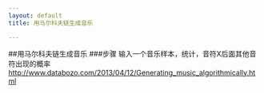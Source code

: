 ```yaml
---
layout: default
title: 用马尔科夫链生成音乐

---
```


##用马尔科夫链生成音乐
###步骤
输入一个音乐样本，统计，音符X后面其他音符出现的概率
http://www.databozo.com/2013/04/12/Generating_music_algorithmically.html

